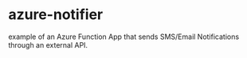 # azure-notifier
example of an Azure Function App that sends SMS/Email Notifications through an external API.
